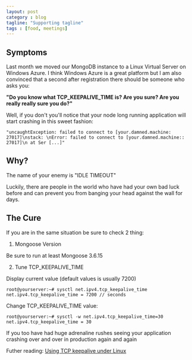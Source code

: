 ```yaml
---
layout: post
category : blog
tagline: "Supporting tagline"
tags : [food, meetings]
---
```


Symptoms
----------------------------

Last month we moved our MongoDB instance to a Linux Virtual Server on Windows Azure.
I think Windows Azure is a great platform but I am also convinced that a second after registration there should be someone who asks you: 

**"Do you know what TCP_KEEPALIVE_TIME is? Are you sure? Are you really really sure you do?"**

Well, if you don't you'll notice that your node long running application will start crashing in this sweet fashion:


	"uncaughtException: failed to connect to [your.damned.machine: 27017]\nstack: \nError: failed to connect to [your.damned.machine:: 27017]\n at Ser [...]"


Why? 
-----------------------------

The name of your enemy is "IDLE TIMEOUT"

Luckily, there are people in the world who have had your own bad luck before and can prevent you from banging your head against the wall for days.


The Cure 
-----------------------------

If you are in the same situation be sure to check 2 thing:

1. Mongoose Version

Be sure to run at least Mongoose 3.6.15

2. Tune TCP_KEEPALIVE_TIME

Display current value (default values is usually 7200)

	root@yourserver:~# sysctl net.ipv4.tcp_keepalive_time
	net.ipv4.tcp_keepalive_time = 7200 // seconds

Change TCP_KEEPALIVE_TIME value:	

	root@yourserver:~# sysctl -w net.ipv4.tcp_keepalive_time=30
	net.ipv4.tcp_keepalive_time = 30

If you too have had huge adrenaline rushes seeing your application crashing over and over in production again and again


Futher reading:
[Using TCP keepalive under Linux](http://tldp.org/HOWTO/TCP-Keepalive-HOWTO/usingkeepalive.html)
